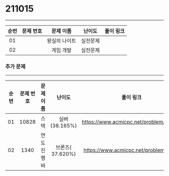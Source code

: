 # 211015

___

 

| 순번 | 문제 번호 |   문제 이름   |  난이도  | 풀이 링크 |
| :--: | :-------: | :-----------: | :------: | :-------: |
|  01  |           | 왕실의 나이트 | 실전문제 |           |
|  02  |           |   게임 개발   | 실전문제 |           |



### 추가 문제

___



| 순번 | 문제 번호 | 문제 이름 | 난이도 | 풀이 링크 |
| :--: | :-------: | :-------:      | :----: | :-------: |
|  01  |   10828   |   스택   |  실버(38.165%)    |    https://www.acmicpc.net/problem/10828   |
|  02  |   1340    | 연도 진행바 |   브론즈(	37.620%)     |     https://www.acmicpc.net/problem/1340      |

